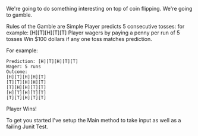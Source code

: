 We're going to do something interesting on top of coin flipping. We're going to gamble.

Rules of the Gamble are Simple
Player predicts 5 consecutive tosses: for example: [H][T][H][T][T]
Player wagers by paying a penny per run of 5 tosses
Win $100 dollars if any one toss matches prediction.

For example:
```
Prediction: [H][T][H][T][T]
Wager: 5 runs
Outcome:
[H][T][H][H][T]
[T][T][H][H][T]
[T][H][H][T][T]
[H][T][H][T][T]
[T][T][H][T][T]
```
Player Wins!

To get you started I've setup the Main method to take input as well as a failing Junit Test.

